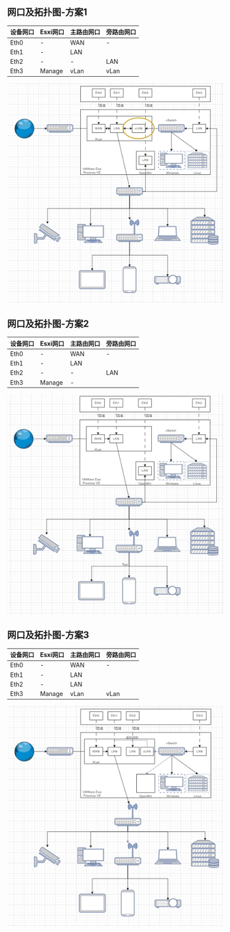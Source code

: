 ## 网口及拓扑图-方案1
| 设备网口 | Esxi网口 | 主路由网口 | 旁路由网口 |
| -------- | -------- | ---------- | ---------- |
| Eth0     | -        | WAN        | -          |
| Eth1     | -        | LAN        |            |
| Eth2     | -        | -          | LAN        |
| Eth3     | Manage   | vLan       | vLan       |

![可能成环的拓扑图](./img/1.png)

## 网口及拓扑图-方案2
| 设备网口 | Esxi网口 | 主路由网口 | 旁路由网口 |
| -------- | -------- | ---------- | ---------- |
| Eth0     | -        | WAN        | -          |
| Eth1     | -        | LAN        |            |
| Eth2     | -        | -          | LAN        |
| Eth3     | Manage   | -          |            |

![推荐的拓扑图](./img/2.png)

## 网口及拓扑图-方案3
| 设备网口 | Esxi网口 | 主路由网口 | 旁路由网口 |
| -------- | -------- | ---------- | ---------- |
| Eth0     | -        | WAN        | -          |
| Eth1     | -        | LAN        |            |
| Eth2     | -        | LAN        |            |
| Eth3     | Manage   | vLan       | vLan       |

![虚拟交换机拓扑](./img/3.png)
